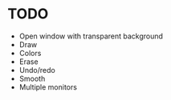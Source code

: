 # TODO

- Open window with transparent background
- Draw
- Colors
- Erase
- Undo/redo
- Smooth
- Multiple monitors